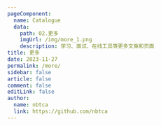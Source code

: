 ```yaml
---
pageComponent:
  name: Catalogue
  data:
    path: 02.更多
    imgUrl: /img/more_1.png
    description: 学习、面试、在线工具等更多文章和页面
title: 更多
date: 2023-11-27
permalink: /more/
sidebar: false
article: false
comment: false
editLink: false
author:
  name: nbtca
  link: https://github.com/nbtca
---
```

